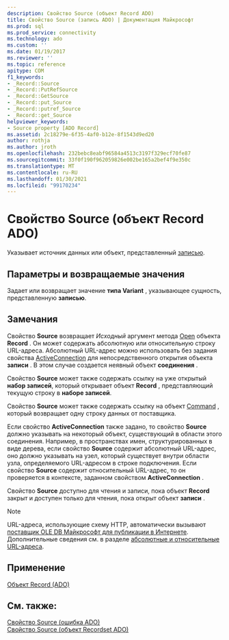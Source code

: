 ```yaml
---
description: Свойство Source (объект Record ADO)
title: Свойство Source (запись ADO) | Документация Майкрософт
ms.prod: sql
ms.prod_service: connectivity
ms.technology: ado
ms.custom: ''
ms.date: 01/19/2017
ms.reviewer: ''
ms.topic: reference
apitype: COM
f1_keywords:
- _Record::Source
- _Record::PutRefSource
- _Record::GetSource
- _Record::put_Source
- _Record::putref_Source
- _Record::get_Source
helpviewer_keywords:
- Source property [ADO Record]
ms.assetid: 2c18279e-6f35-4af0-b12e-8f1543d9ed20
author: rothja
ms.author: jroth
ms.openlocfilehash: 232bebc8eabf96584a4513c3197f329ecf70fe87
ms.sourcegitcommit: 33f0f190f962059826e002be165a2bef4f9e350c
ms.translationtype: MT
ms.contentlocale: ru-RU
ms.lasthandoff: 01/30/2021
ms.locfileid: "99170234"
---
```

# <a name="source-property-ado-record"></a>Свойство Source (объект Record ADO)
Указывает источник данных или объект, представленный [записью](./record-object-ado.md).  
  
## <a name="settings-and-return-values"></a>Параметры и возвращаемые значения  
 Задает или возвращает значение **типа Variant** , указывающее сущность, представленную **записью**.  
  
## <a name="remarks"></a>Замечания  
 Свойство **Source** возвращает *Исходный* аргумент метода [Open](./open-method-ado-record.md) объекта **Record** . Он может содержать абсолютную или относительную строку URL-адреса. Абсолютный URL-адрес можно использовать без задания свойства [ActiveConnection](./activeconnection-property-ado.md) для непосредственного открытия объекта **записи** . В этом случае создается неявный объект **соединения** .  
  
 Свойство **Source** может также содержать ссылку на уже открытый **набор записей**, который открывает объект **Record** , представляющий текущую строку в **наборе записей**.  
  
 Свойство **Source** может также содержать ссылку на объект [Command](./command-object-ado.md) , который возвращает одну строку данных от поставщика.  
  
 Если свойство **ActiveConnection** также задано, то свойство **Source** должно указывать на некоторый объект, существующий в области этого соединения. Например, в пространствах имен, структурированных в виде дерева, если свойство **Source** содержит абсолютный URL-адрес, оно должно указывать на узел, который существует внутри области узла, определяемого URL-адресом в строке подключения. Если свойство **Source** содержит относительный URL-адрес, то он проверяется в контексте, заданном свойством **ActiveConnection** .  
  
 Свойство **Source** доступно для чтения и записи, пока объект **Record** закрыт и доступен только для чтения, пока открыт объект **записи** .  
  
> [!NOTE]
>  URL-адреса, использующие схему HTTP, автоматически вызывают [поставщик OLE DB Майкрософт для публикации в Интернете](../../guide/appendixes/microsoft-ole-db-provider-for-internet-publishing.md). Дополнительные сведения см. в разделе [абсолютные и относительные URL-адреса](../../guide/data/absolute-and-relative-urls.md).  
  
## <a name="applies-to"></a>Применение  
 [Объект Record (ADO)](./record-object-ado.md)  
  
## <a name="see-also"></a>См. также:  
 [Свойство Source (ошибка ADO)](./source-property-ado-error.md)   
 [Свойство Source (объект Recordset ADO)](./source-property-ado-recordset.md)